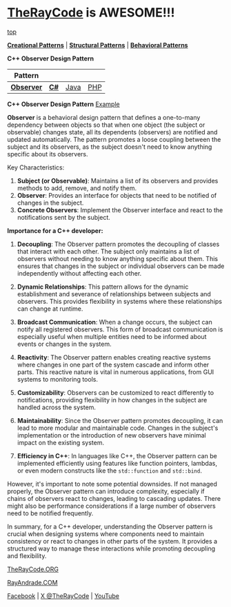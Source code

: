 # [TheRayCode](../../../README.md) is AWESOME!!!

[top](../README.md)

**[Creational Patterns](../../Creational/README.md)** | **[Structural Patterns](../../Structural/README.md)** | **[Behavioral Patterns](../README.md)**

**C++ Observer Design Pattern**

|Pattern|   |   |   |
|---|---|---|---|
| [**Observer**](README.md) | [**C#**](../../../Csharp/Behavioral/Observer/README.md) | [Java](../../../Java/Behavioral/Observer/README.md) | [PHP](../../../PHP/Behavioral/Observer/README.md) |

**C++ Observer Design Pattern**
[Example](Example/README.md)

**Observer** is a behavioral design pattern that defines a one-to-many dependency between objects so that when one object (the subject or observable) changes state, all its dependents (observers) are notified and updated automatically. The pattern promotes a loose coupling between the subject and its observers, as the subject doesn't need to know anything specific about its observers.

Key Characteristics:
1. **Subject (or Observable)**: Maintains a list of its observers and provides methods to add, remove, and notify them.
2. **Observer**: Provides an interface for objects that need to be notified of changes in the subject.
3. **Concrete Observers**: Implement the Observer interface and react to the notifications sent by the subject.

**Importance for a C++ developer:**

1. **Decoupling**: The Observer pattern promotes the decoupling of classes that interact with each other. The subject only maintains a list of observers without needing to know anything specific about them. This ensures that changes in the subject or individual observers can be made independently without affecting each other.

2. **Dynamic Relationships**: This pattern allows for the dynamic establishment and severance of relationships between subjects and observers. This provides flexibility in systems where these relationships can change at runtime.

3. **Broadcast Communication**: When a change occurs, the subject can notify all registered observers. This form of broadcast communication is especially useful when multiple entities need to be informed about events or changes in the system.

4. **Reactivity**: The Observer pattern enables creating reactive systems where changes in one part of the system cascade and inform other parts. This reactive nature is vital in numerous applications, from GUI systems to monitoring tools.

5. **Customizability**: Observers can be customized to react differently to notifications, providing flexibility in how changes in the subject are handled across the system.

6. **Maintainability**: Since the Observer pattern promotes decoupling, it can lead to more modular and maintainable code. Changes in the subject's implementation or the introduction of new observers have minimal impact on the existing system.

7. **Efficiency in C++**: In languages like C++, the Observer pattern can be implemented efficiently using features like function pointers, lambdas, or even modern constructs like the `std::function` and `std::bind`.

However, it's important to note some potential downsides. If not managed properly, the Observer pattern can introduce complexity, especially if chains of observers react to changes, leading to cascading updates. There might also be performance considerations if a large number of observers need to be notified frequently.

In summary, for a C++ developer, understanding the Observer pattern is crucial when designing systems where components need to maintain consistency or react to changes in other parts of the system. It provides a structured way to manage these interactions while promoting decoupling and flexibility.

[TheRayCode.ORG](https://www.TheRayCode.org)

[RayAndrade.COM](https://www.RayAndrade.com)

[Facebook](https://www.facebook.com/TheRayCode/) | [X @TheRayCode](https://www.x.com/TheRayCode/) | [YouTube](https://www.youtube.com/TheRayCode/)

